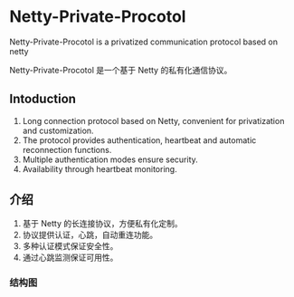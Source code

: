 # Netty-Private-Procotol

Netty-Private-Procotol is a privatized communication protocol based on netty

Netty-Private-Procotol 是一个基于 Netty 的私有化通信协议。

## Intoduction
1. Long connection protocol based on Netty, convenient for privatization and customization.
2. The protocol provides authentication, heartbeat and automatic reconnection functions.
3. Multiple authentication modes ensure security.
4. Availability through heartbeat monitoring.

## 介绍
1. 基于 Netty 的长连接协议，方便私有化定制。
2. 协议提供认证，心跳，自动重连功能。
3. 多种认证模式保证安全性。
4. 通过心跳监测保证可用性。

### 结构图

